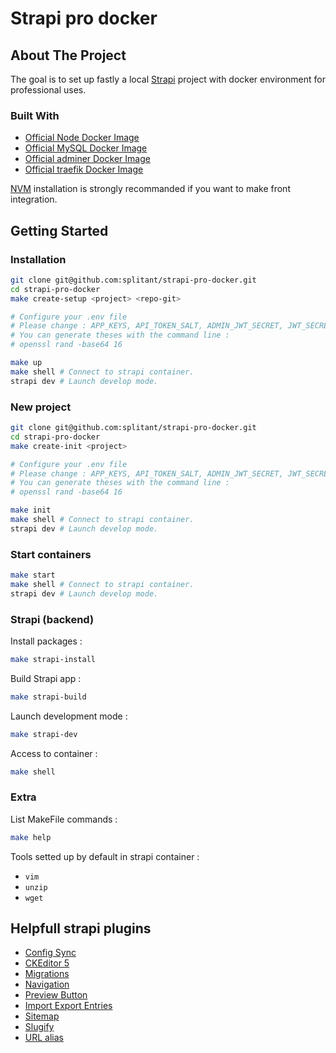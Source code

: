 # Strapi pro docker

## About The Project

The goal is to set up fastly a local [Strapi](https://strapi.io/) project with docker environment for professional uses.

### Built With

* [Official Node Docker Image](https://hub.docker.com/_/node)
* [Official MySQL Docker Image](https://hub.docker.com/_/mysql)
* [Official adminer Docker Image](https://hub.docker.com/_/adminer)
* [Official traefik Docker Image](https://hub.docker.com/_/traefik)

[NVM](https://github.com/nvm-sh/nvm) installation is strongly recommanded if you want to make front integration.

## Getting Started

### Installation

   ```sh
   git clone git@github.com:splitant/strapi-pro-docker.git
   cd strapi-pro-docker
   make create-setup <project> <repo-git>
   
   # Configure your .env file
   # Please change : APP_KEYS, API_TOKEN_SALT, ADMIN_JWT_SECRET, JWT_SECRET
   # You can generate theses with the command line : 
   # openssl rand -base64 16

   make up
   make shell # Connect to strapi container.
   strapi dev # Launch develop mode.
   ```

### New project

   ```sh
   git clone git@github.com:splitant/strapi-pro-docker.git
   cd strapi-pro-docker
   make create-init <project>

   # Configure your .env file
   # Please change : APP_KEYS, API_TOKEN_SALT, ADMIN_JWT_SECRET, JWT_SECRET
   # You can generate theses with the command line : 
   # openssl rand -base64 16

   make init
   make shell # Connect to strapi container.
   strapi dev # Launch develop mode.
   ```

### Start containers

```bash
make start
make shell # Connect to strapi container.
strapi dev # Launch develop mode.
```

### Strapi (backend)

Install packages :
```bash
make strapi-install
```

Build Strapi app :
```bash
make strapi-build
```

Launch development mode :
```bash
make strapi-dev
```

Access to container :
```bash
make shell
```

### Extra

List MakeFile commands :
```bash
make help
```

Tools setted up by default in strapi container :
- `vim`
- `unzip`
- `wget`

## Helpfull strapi plugins

* [Config Sync](https://market.strapi.io/plugins/strapi-plugin-config-sync)
* [CKEditor 5](https://market.strapi.io/plugins/@_sh-strapi-plugin-ckeditor)
* [Migrations](https://market.strapi.io/plugins/strapi-plugin-migrations)
* [Navigation](https://market.strapi.io/plugins/strapi-plugin-navigation)
* [Preview Button](https://market.strapi.io/plugins/strapi-plugin-preview-button)
* [Import Export Entries](https://market.strapi.io/plugins/strapi-plugin-import-export-entries)
* [Sitemap](https://market.strapi.io/plugins/strapi-plugin-sitemap)
* [Slugify](https://market.strapi.io/plugins/strapi-plugin-slugify)
* [URL alias](https://market.strapi.io/plugins/@strapi-community-strapi-plugin-url-alias)
